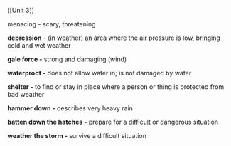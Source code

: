 [[Unit 3]]

menacing - scary, threatening 

**depression** - (in weather) an area where the air pressure is low, bringing cold and wet weather

**gale force -** strong and damaging (wind)

**waterproof -** does not allow water in; is not damaged by water

**shelter -** to find or stay in place where a person or thing is protected from bad weather

**hammer down -** describes very heavy rain

**batten down the hatches -** prepare for a difficult or dangerous situation

**weather the storm -** survive a difficult situation